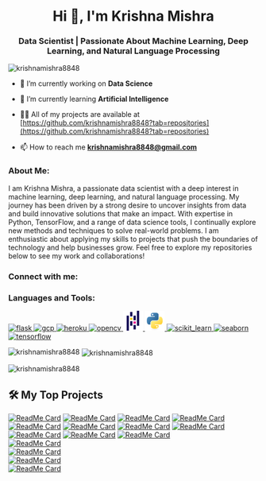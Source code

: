 <h1 align="center">Hi 👋, I'm Krishna Mishra</h1>
<h3 align="center">Data Scientist | Passionate About Machine Learning, Deep Learning, and Natural Language Processing</h3>

<p align="left"> <img src="https://komarev.com/ghpvc/?username=krishnamishra8848&label=Profile%20views&color=0e75b6&style=flat" alt="krishnamishra8848" /> </p>

- 🔭 I’m currently working on **Data Science**

- 🌱 I’m currently learning **Artificial Intelligence**

- 👨‍💻 All of my projects are available at [https://github.com/krishnamishra8848?tab=repositories](https://github.com/krishnamishra8848?tab=repositories)

- 📫 How to reach me **krishnamishra8848@gmail.com**

<h3 align="left">About Me:</h3> <p align="left">I am Krishna Mishra, a passionate data scientist with a deep interest in machine learning, deep learning, and natural language processing. My journey has been driven by a strong desire to uncover insights from data and build innovative solutions that make an impact. With expertise in Python, TensorFlow, and a range of data science tools, I continually explore new methods and techniques to solve real-world problems. I am enthusiastic about applying my skills to projects that push the boundaries of technology and help businesses grow. Feel free to explore my repositories below to see my work and collaborations!</p>

<h3 align="left">Connect with me:</h3>
<p align="left">
</p>

<h3 align="left">Languages and Tools:</h3>
<p align="left"> <a href="https://flask.palletsprojects.com/" target="_blank" rel="noreferrer"> <img src="https://www.vectorlogo.zone/logos/pocoo_flask/pocoo_flask-icon.svg" alt="flask" width="40" height="40"/> </a> <a href="https://cloud.google.com" target="_blank" rel="noreferrer"> <img src="https://www.vectorlogo.zone/logos/google_cloud/google_cloud-icon.svg" alt="gcp" width="40" height="40"/> </a> <a href="https://heroku.com" target="_blank" rel="noreferrer"> <img src="https://www.vectorlogo.zone/logos/heroku/heroku-icon.svg" alt="heroku" width="40" height="40"/> </a> <a href="https://opencv.org/" target="_blank" rel="noreferrer"> <img src="https://www.vectorlogo.zone/logos/opencv/opencv-icon.svg" alt="opencv" width="40" height="40"/> </a> <a href="https://pandas.pydata.org/" target="_blank" rel="noreferrer"> <img src="https://raw.githubusercontent.com/devicons/devicon/2ae2a900d2f041da66e950e4d48052658d850630/icons/pandas/pandas-original.svg" alt="pandas" width="40" height="40"/> </a> <a href="https://www.python.org" target="_blank" rel="noreferrer"> <img src="https://raw.githubusercontent.com/devicons/devicon/master/icons/python/python-original.svg" alt="python" width="40" height="40"/> </a> <a href="https://scikit-learn.org/" target="_blank" rel="noreferrer"> <img src="https://upload.wikimedia.org/wikipedia/commons/0/05/Scikit_learn_logo_small.svg" alt="scikit_learn" width="40" height="40"/> </a> <a href="https://seaborn.pydata.org/" target="_blank" rel="noreferrer"> <img src="https://seaborn.pydata.org/_images/logo-mark-lightbg.svg" alt="seaborn" width="40" height="40"/> </a> <a href="https://www.tensorflow.org" target="_blank" rel="noreferrer"> <img src="https://www.vectorlogo.zone/logos/tensorflow/tensorflow-icon.svg" alt="tensorflow" width="40" height="40"/> </a> </p>

<p><img align="left" src="https://github-readme-stats.vercel.app/api/top-langs?username=krishnamishra8848&show_icons=true&locale=en&layout=compact" alt="krishnamishra8848" /></p>

<p>&nbsp;<img align="center" src="https://github-readme-stats.vercel.app/api?username=krishnamishra8848&show_icons=true&locale=en" alt="krishnamishra8848" /></p>

<p><img align="center" src="https://github-readme-streak-stats.herokuapp.com/?user=krishnamishra8848&" alt="krishnamishra8848" /></p>

## 🛠️ My Top Projects

[![ReadMe Card](https://github-readme-stats.vercel.app/api/pin/?username=krishnamishra8848&repo=Laptop_Price_Prediction_Model-machine-learning)](https://github.com/krishnamishra8848/Laptop_Price_Prediction_Model-machine-learning)
[![ReadMe Card](https://github-readme-stats.vercel.app/api/pin/?username=krishnamishra8848&repo=IMDB-Movie-Sentiment-Analysis-machine-learning)](https://github.com/krishnamishra8848/IMDB-Movie-Sentiment-Analysis-machine-learning)
[![ReadMe Card](https://github-readme-stats.vercel.app/api/pin/?username=krishnamishra8848&repo=Email-Spam-Classifier-machine-learning)](https://github.com/krishnamishra8848/Email-Spam-Classifier-machine-learning)
[![ReadMe Card](https://github-readme-stats.vercel.app/api/pin/?username=krishnamishra8848&repo=Dog-vs-Cat-Classification-CNN-Model)](https://github.com/krishnamishra8848/Dog-vs-Cat-Classification-CNN-Model)
[![ReadMe Card](https://github-readme-stats.vercel.app/api/pin/?username=krishnamishra8848&repo=Nepali-Food-Classification-CNN-Model)](https://github.com/krishnamishra8848/Nepali-Food-Classification-CNN-Model)
[![ReadMe Card](https://github-readme-stats.vercel.app/api/pin/?username=krishnamishra8848&repo=Bank-Churn-Prediction-ANN-Model)](https://github.com/krishnamishra8848/Bank-Churn-Prediction-ANN-Model)
[![ReadMe Card](https://github-readme-stats.vercel.app/api/pin/?username=krishnamishra8848&repo=Recycled-vs-Organic-Waste-Classification-CNN)](https://github.com/krishnamishra8848/Recycled-vs-Organic-Waste-Classification-CNN)
[![ReadMe Card](https://github-readme-stats.vercel.app/api/pin/?username=krishnamishra8848&repo=Nepal-Stock-Prediction-Prophet-timeseries)](https://github.com/krishnamishra8848/Nepal-Stock-Prediction-Prophet-timeseries)
[![ReadMe Card](https://github-readme-stats.vercel.app/api/pin/?username=krishnamishra8848&repo=Nepse-Stock-Data-Analysis)](https://github.com/krishnamishra8848/Nepse-Stock-Data-Analysis)
[![ReadMe Card](https://github-readme-stats.vercel.app/api/pin/?username=krishnamishra8848&repo=WhatsApp-Chat-Analysis)](https://github.com/krishnamishra8848/WhatsApp-Chat-Analysis)
[![ReadMe Card](https://github-readme-stats.vercel.app/api/pin/?username=krishnamishra8848&repo=YouTube-Subscription-Analyzer)](https://github.com/krishnamishra8848/YouTube-Subscription-Analyzer)  
[![ReadMe Card](https://github-readme-stats.vercel.app/api/pin/?username=krishnamishra8848&repo=LSTM-Movie-Sentiment-Analysis)](https://github.com/krishnamishra8848/LSTM-Movie-Sentiment-Analysis)  
[![ReadMe Card](https://github-readme-stats.vercel.app/api/pin/?username=krishnamishra8848&repo=Face-Detection-using-Open-CV)](https://github.com/krishnamishra8848/Face-Detection-using-Open-CV)  
[![ReadMe Card](https://github-readme-stats.vercel.app/api/pin/?username=krishnamishra8848&repo=Topic-Modelling)](https://github.com/krishnamishra8848/Topic-Modelling)  
[![ReadMe Card](https://github-readme-stats.vercel.app/api/pin/?username=krishnamishra8848&repo=Named-Entity-Recognition)](https://github.com/krishnamishra8848/Named-Entity-Recognition)








